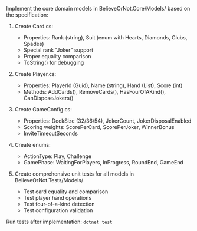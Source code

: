 Implement the core domain models in BelieveOrNot.Core/Models/ based on the specification:

1. Create Card.cs:
   - Properties: Rank (string), Suit (enum with Hearts, Diamonds, Clubs, Spades)
   - Special rank "Joker" support
   - Proper equality comparison
   - ToString() for debugging

2. Create Player.cs:
   - Properties: PlayerId (Guid), Name (string), Hand (List<Card>), Score (int)
   - Methods: AddCards(), RemoveCards(), HasFourOfAKind(), CanDisposeJokers()

3. Create GameConfig.cs:
   - Properties: DeckSize (32/36/54), JokerCount, JokerDisposalEnabled
   - Scoring weights: ScorePerCard, ScorePerJoker, WinnerBonus
   - InviteTimeoutSeconds

4. Create enums:
   - ActionType: Play, Challenge
   - GamePhase: WaitingForPlayers, InProgress, RoundEnd, GameEnd

5. Create comprehensive unit tests for all models in BelieveOrNot.Tests/Models/
   - Test card equality and comparison
   - Test player hand operations
   - Test four-of-a-kind detection
   - Test configuration validation

Run tests after implementation: `dotnet test`
